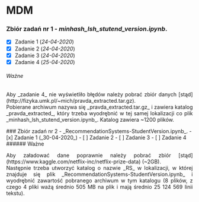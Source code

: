# MDM
### Zbiór zadań nr 1 - _minhash_lsh_stutend_version.ipynb_.
- [x] Zadanie 1 (_24-04-2020_)
- [x] Zadanie 2 (_24-04-2020_)
- [x] Zadanie 3 (_24-04-2020_)
- [x] Zadanie 4 (_25-04-2020_)
###### Ważne
<p align="justify">
	Aby _zadanie 4_ nie wyświetliło błędów należy pobrać zbiór danych [stąd](http://fizyka.umk.pl/~mich/pravda_extracted.tar.gz).<br/>
	Pobierane archiwum nazywa się _pravda_extracted.tar.gz_ i zawiera katalog _pravda_extracted_, który trzeba wyodrębnić w tej samej lokalizacji co plik _minhash_lsh_stutend_version.ipynb_. Katalog zawiera ~1200 plików.
</p>
### Zbiór zadań nr 2 - _RecommendationSystems-StudentVersion.ipynb_.
- [x] Zadanie 1 (_30-04-2020_)
- [ ] Zadanie 2
- [ ] Zadanie 3
- [ ] Zadanie 4
###### Ważne
<p align="justify">
	Aby załadować dane poprawnie należy pobrać zbiór [stąd](https://www.kaggle.com/netflix-inc/netflix-prize-data) (~2GB).<br/>
	Następnie trzeba utworzyć katalog o nazwie _RS_ w lokalizacji, w której znajduje się plik _RecommendationSystems-StudentVersion.ipynb_ i wyodrębnić zawartość pobranego archiwum w tym katalogu (8 plików, z czego 4 pliki ważą średnio 505 MB na plik i mają średnio 25 124 569 linii tekstu).
</p>
